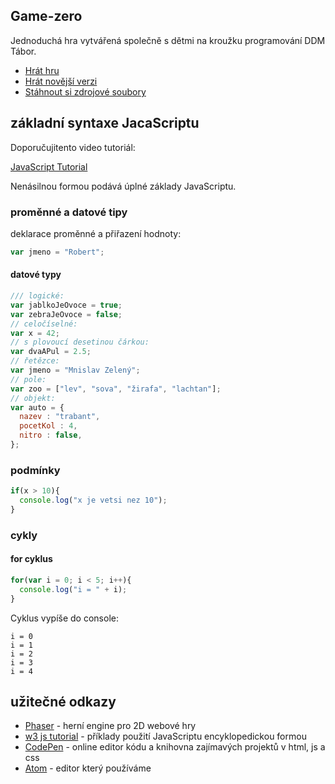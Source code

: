 ## Game-zero
Jednoduchá hra vytvářená společně s dětmi na kroužku programování DDM Tábor.
* [Hrát hru](https://triskill.github.io/Game-Zero/)
* [Hrát novější verzi](http://triskill.github.io/game)
* [Stáhnout si zdrojové soubory](https://github.com/triskill/Game-Zero/archive/master.zip)
## základní syntaxe JacaScriptu

Doporučujitento video tutoriál:

[JavaScript Tutorial](https://www.youtube.com/playlist?list=PLYWX-sH544Qj9MxhG4IOlk_vOCnSGiqpj)

Nenásilnou formou podává úplné základy JavaScriptu.

### proměnné a datové tipy

deklarace proměnné a přiřazení hodnoty:
```javascript
var jmeno = "Robert";
```
#### datové typy
```javascript
/// logické:
var jablkoJeOvoce = true;
var zebraJeOvoce = false;
// celočíselné:
var x = 42;
// s plovoucí desetinou čárkou:
var dvaAPul = 2.5;
// řetězce:
var jmeno = "Mnislav Zelený";
// pole:
var zoo = ["lev", "sova", "žirafa", "lachtan"];
// objekt:
var auto = {
  nazev : "trabant",
  pocetKol : 4,
  nitro : false,
};
````
### podmínky

```javascript
if(x > 10){
  console.log("x je vetsi nez 10");
}
```
### cykly
#### for cyklus
```javascript
for(var i = 0; i < 5; i++){
  console.log("i = " + i);
}
```
Cyklus vypíše do console:
```
i = 0
i = 1
i = 2
i = 3
i = 4
```

## užitečné odkazy

* [Phaser](https://phaser.io/) - herní engine pro 2D webové hry
* [w3 js tutorial](https://www.w3schools.com/js/default.asp) - příklady použití JavaScriptu encyklopedickou formou
* [CodePen](https://codepen.io/) - online editor kódu a knihovna zajímavých projektů v html, js a css
* [Atom](https://atom.io/) - editor který používáme
